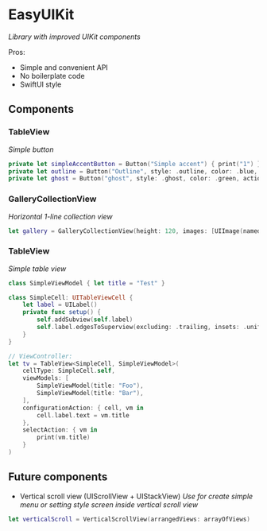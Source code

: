 # EasyUIKit
_Library with improved UIKit components_

Pros:
* Simple and convenient API
* No boilerplate code
* SwiftUI style

## Components  
### TableView  
_Simple button_
```swift
private let simpleAccentButton = Button("Simple accent") { print("1") }
private let outline = Button("Outline", style: .outline, color: .blue, foregroundColor: .white, cornerRadius: 8, action: { print("3") })
private let ghost = Button("ghost", style: .ghost, color: .green, action: { print("4") })
```

### GalleryCollectionView 
_Horizontal 1-line collection view_
```swift
let gallery = GalleryCollectionView(height: 120, images: [UIImage(named: "a"), ...])
```
### TableView  
_Simple table view_
```swift
class SimpleViewModel { let title = "Test" }

class SimpleCell: UITableViewCell {
    let label = UILabel()
    private func setup() {
        self.addSubview(self.label)
        self.label.edgesToSuperview(excluding: .trailing, insets: .uniform(8), usingSafeArea: true)
    }
}

// ViewController:
let tv = TableView<SimpleCell, SimpleViewModel>(
    cellType: SimpleCell.self,
    viewModels: [
        SimpleViewModel(title: "Foo"),
        SimpleViewModel(title: "Bar"),
    ],
    configurationAction: { cell, vm in
        cell.label.text = vm.title
    },
    selectAction: { vm in
        print(vm.title)
    }
)
```

## Future components
* Vertical scroll view (UIScrollView + UIStackView)
_Use for create simple menu or setting style screen inside vertical scroll view_
```swift
let verticalScroll = VerticalScrollView(arrangedViews: arrayOfViews)
```
